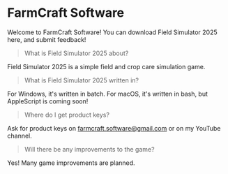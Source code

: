 # FarmCraft Software

Welcome to FarmCraft Software! You can download Field Simulator 2025 here, and submit feedback!

> What is Field Simulator 2025 about?

Field Simulator 2025 is a simple field and crop care simulation game.

> What is Field Simulator 2025 written in?

For Windows, it's written in batch. For macOS, it's written in bash, but AppleScript is coming soon!

> Where do I get product keys?

Ask for product keys on farmcraft.software@gmail.com or on my YouTube channel.

> Will there be any improvements to the game?

Yes! Many game improvements are planned.
